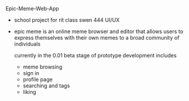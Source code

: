 Epic-Meme-Web-App
- school project for rit class swen 444 UI/UX
- epic meme is an online meme browser and editor that allows users
  to express themselves with their own memes to a broad community
  of individuals

  currently in the 0.01 beta stage of prototype development includes

  - meme browsing
  - sign in
  - profile page
  - searching and tags
  - liking
